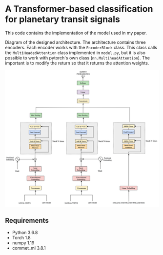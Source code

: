 # A Transformer-based classification for planetary transit signals

This code contains the implementation of the model used in my paper.


Diagram of the designed architecture. The architecture contains three encoders. Each encoder works with the `EncoderBlock`  class.  This class calls the `MultiHeadedAttention` class implemented in `model.py`, but it is also possible to work with pytorch's own class (`nn.MultiheadAttention`). The important is to modify the return so that it returns the attention weights.

![model](imgs/model_exo.png)

## Requirements

- Python 3.6.8
- Torch 1.8
- numpy 1.19
- commet_ml 3.8.1
